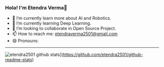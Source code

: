 ### Hola! I'm Etendra Verma👋

- 🔭 I’m currently learn more about AI and Robotics.
- 🌱 I’m currently learning Deep Learning.
- 👯 I’m looking to collaborate in Open Source Project.
- 📫 How to reach me: etendraverma2501@gmail.com
- 😄 Pronouns: 

___
![etendra2501 github stats](https://github-readme-stats.vercel.app/api?username=etendra2501)](https://github.com/etendra2501/github-readme-stats)
